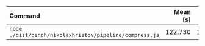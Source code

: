 | Command | Mean [s] | Min [s] | Max [s] | Relative |
|:---|---:|---:|---:|---:|
| `node ./dist/bench/nikolaxhristov/pipeline/compress.js` | 122.730 | 122.730 | 122.730 | 1.00 |
